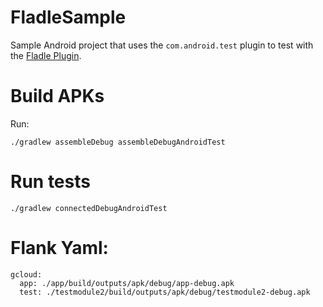 # FladleSample
Sample Android project that uses the `com.android.test` plugin to test with the [Fladle Plugin](https://runningcode.github.io/fladle/).


# Build APKs
Run:
```
./gradlew assembleDebug assembleDebugAndroidTest
```

# Run tests
```
./gradlew connectedDebugAndroidTest
```

# Flank Yaml:
```
gcloud:
  app: ./app/build/outputs/apk/debug/app-debug.apk
  test: ./testmodule2/build/outputs/apk/debug/testmodule2-debug.apk
```